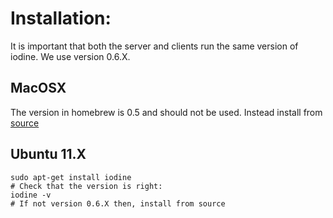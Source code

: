 # Installation:

It is important that both the server and clients run the same version of
iodine. We use version 0.6.X.

## MacOSX
The version in homebrew is 0.5 and should not be used. Instead install from
[source](http://code.kryo.se/iodine/iodine-0.6.0-rc1.tar.gz)

## Ubuntu 11.X

    sudo apt-get install iodine
    # Check that the version is right:
    iodine -v
    # If not version 0.6.X then, install from source

